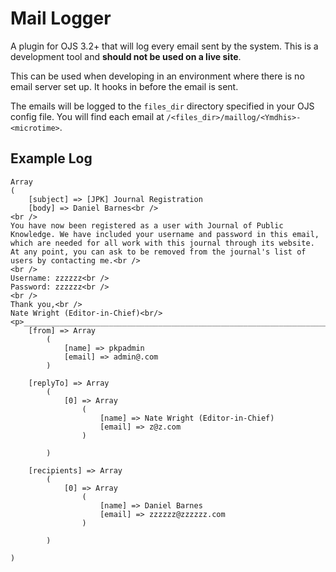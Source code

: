 # Mail Logger

A plugin for OJS 3.2+ that will log every email sent by the system. This is a development tool and **should not be used on a live site**.

This can be used when developing in an environment where there is no email server set up. It hooks in before the email is sent.

The emails will be logged to the `files_dir` directory specified in your OJS config file. You will find each email at `/<files_dir>/maillog/<Ymdhis>-<microtime>`.

## Example Log

```
Array
(
    [subject] => [JPK] Journal Registration
    [body] => Daniel Barnes<br />
<br />
You have now been registered as a user with Journal of Public Knowledge. We have included your username and password in this email, which are needed for all work with this journal through its website. At any point, you can ask to be removed from the journal's list of users by contacting me.<br />
<br />
Username: zzzzzz<br />
Password: zzzzzz<br />
<br />
Thank you,<br />
Nate Wright (Editor-in-Chief)<br/><p>________________________________________________________________________</p>
    [from] => Array
        (
            [name] => pkpadmin
            [email] => admin@.com
        )

    [replyTo] => Array
        (
            [0] => Array
                (
                    [name] => Nate Wright (Editor-in-Chief)
                    [email] => z@z.com
                )

        )

    [recipients] => Array
        (
            [0] => Array
                (
                    [name] => Daniel Barnes
                    [email] => zzzzzz@zzzzzz.com
                )

        )

)
```